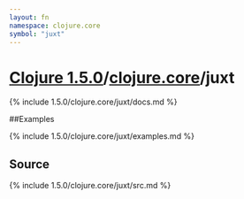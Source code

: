 ```yaml
---
layout: fn
namespace: clojure.core
symbol: "juxt"
---
```


# [Clojure 1.5.0](../../)/[clojure.core](../)/juxt

{% include 1.5.0/clojure.core/juxt/docs.md %}

##Examples

{% include 1.5.0/clojure.core/juxt/examples.md %}
## Source
{% include 1.5.0/clojure.core/juxt/src.md %}


